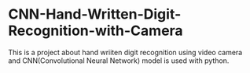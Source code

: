 # CNN-Hand-Written-Digit-Recognition-with-Camera
This is a project about hand wriiten digit recognition using video camera and CNN(Convolutional Neural Network) model is used with python.
